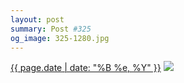 ```yaml
---
layout: post
summary: Post #325
og_image: 325-1280.jpg
---
```


<p>
  <time><a href="/325">{{ page.date | date: "%B %e, %Y" }}</a></time>
  <a href="/325"><img src="{{ site.assets_url }}/325-640.jpg" srcset="{{ site.assets_url }}/325-1280.jpg 1280w, {{ site.assets_url }}/325-960.jpg 960w, {{ site.assets_url }}/325-640.jpg 640w, {{ site.assets_url }}/325-320.jpg 320w" sizes="(min-width: 700px) 50vw, calc(100vw - 2rem)" /></a>
</p>
